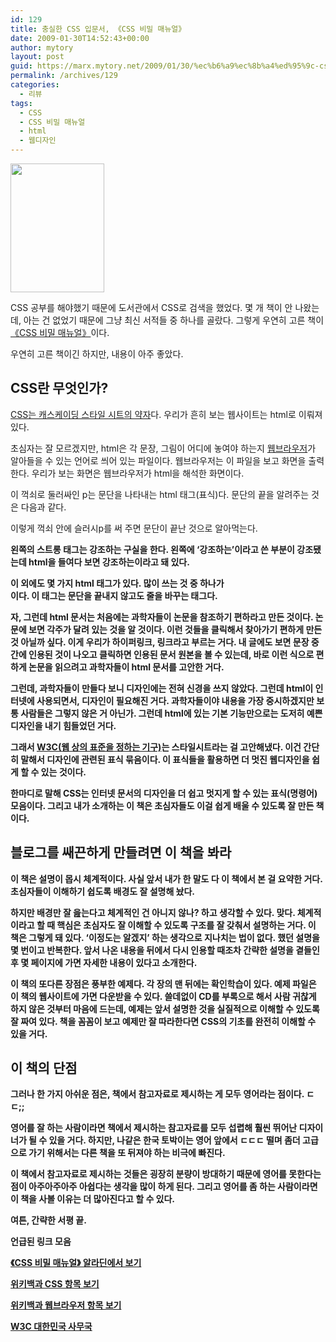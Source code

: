 ```yaml
---
id: 129
title: 충실한 CSS 입문서, 《CSS 비밀 매뉴얼》
date: 2009-01-30T14:52:43+00:00
author: mytory
layout: post
guid: https://marx.mytory.net/2009/01/30/%ec%b6%a9%ec%8b%a4%ed%95%9c-css-%ec%9e%85%eb%ac%b8%ec%84%9c-%e3%80%8acss-%eb%b9%84%eb%b0%80-%eb%a7%a4%eb%89%b4%ec%96%bc%e3%80%8b/
permalink: /archives/129
categories:
  - 리뷰
tags:
  - CSS
  - CSS 비밀 매뉴얼
  - html
  - 웹디자인
---
```

<img src="https://marx.mytory.net/wp-content/uploads/1/4983142068355DY.jpg" class="aligncenter" width="150" height="206" alt="" filename="css-missing-manual.jpg" filemime="" />

CSS 공부를 해야했기 때문에 도서관에서 CSS로 검색을 했었다. 몇 개 책이 안 나왔는데, 아는 건 없었기 때문에 그냥 최신 서적들 중 하나를 골랐다. 그렇게 우연히 고른 책이 <A HREF="http://www.aladdin.co.kr/shop/wproduct.aspx?isbn=8979144784" title="알라딘에서 책 보기" target="_blank">《CSS 비밀 매뉴얼》</A>이다.

우연히 고른 책이긴 하지만, 내용이 아주 좋았다.

## CSS란 무엇인가?

<A HREF="http://ko.wikipedia.org/wiki/CSS" title="위키백과 css 항목 보기" target="blank">CSS는 캐스케이딩 스타일 시트의 약자</A>다. 우리가 흔히 보는 웹사이트는 html로 이뤄져 있다.

초심자는 잘 모르겠지만, html은 각 문장, 그림이 어디에 놓여야 하는지 <A HREF="http://ko.wikipedia.org/wiki/%EC%9B%B9%EB%B8%8C%EB%9D%BC%EC%9A%B0%EC%A0%80" target="_blank" title="위키백과 웹브라우저 항목 보기">웹브라우저</A>가 알아들을 수 있는 언어로 씌어 있는 파일이다. 웹브라우저는 이 파일을 보고 화면을 출력한다. 우리가 보는 화면은 웹브라우저가 html을 해석한 화면이다.

<div class="gray-textbox">
  <p>
    <p>이 꺽쇠로 둘러싸인 p는 문단을 나타내는 html 태그(표식)다. 문단의 끝을 알려주는 것은 다음과 같다. </p> 이렇게 꺽쇠 안에 슬러시p를 써 주면 문단이 끝난 것으로 알아먹는다.
  </p>
  
  <p>
    <strong> 왼쪽의 스트롱 태그는 <strong>강조하는</strong> 구실을 한다. 왼쪽에 ‘강조하는’이라고 쓴 부분이 강조됐는데 html을 들여다 보면 <strong>강조하는</strong>이라고 돼 있다.
  </p>
  
  <p>
    이 외에도 몇 가지 html 태그가 있다. 많이 쓰는 것 중 하나가 <br />이다. 이 태그는 문단을 끝내지 않고도 줄을 바꾸는 태그다.
  </p></p>
</div>

자, 그런데 html 문서는 처음에는 과학자들이 논문을 참조하기 편하라고 만든 것이다. 논문에 보면 각주가 달려 있는 것을 알 것이다. 이런 것들을 클릭해서 찾아가기 편하게 만든 것 아닐까 싶다. 이게 우리가 하이퍼링크, 링크라고 부르는 거다. 내 글에도 보면 문장 중간에 인용된 것이 나오고 클릭하면 인용된 문서 원본을 볼 수 있는데, 바로 이런 식으로 편하게 논문을 읽으려고 과학자들이 html 문서를 고안한 거다.

그런데, 과학자들이 만들다 보니 디자인에는 전혀 신경을 쓰지 않았다. 그런데 html이 인터넷에 사용되면서, 디자인이 필요해진 거다. 과학자들이야 내용을 가장 중시하겠지만 보통 사람들은 그렇지 않은 거 아닌가. 그런데 html에 있는 기본 기능만으로는 도저히 예쁜 디자인을 내기 힘들었던 거다.

그래서 <A HREF="http://www.w3c.or.kr/"  target="_blank" title="W3C 대한민국 사무국">W3C(웹 상의 표준을 정하는 기구)</A>는 스타일시트라는 걸 고안해냈다. 이건 간단히 말해서 디자인에 관련된 표식 묶음이다. 이 표식들을 활용하면 더 멋진 웹디자인을 쉽게 할 수 있는 것이다.

한마디로 말해 CSS는 인터넷 문서의 디자인을 더 쉽고 멋지게 할 수 있는 표식(명령어) 모음이다. 그리고 내가 소개하는 이 책은 초심자들도 이걸 쉽게 배울 수 있도록 잘 만든 책이다.

## 블로그를 쌔끈하게 만들려면 이 책을 봐라

이 책은 **설명이 몹시 체계적**이다. 사실 앞서 내가 한 말도 다 이 책에서 본 걸 요약한 거다. 초심자들이 이해하기 쉽도록 배경도 잘 설명해 놨다.

하지만 배경만 잘 읊는다고 체계적인 건 아니지 않나? 하고 생각할 수 있다. 맞다. 체계적이라고 할 때 핵심은 초심자도 잘 이해할 수 있도록 구조를 잘 갖춰서 설명하는 거다. 이 책은 그렇게 돼 있다. ‘이정도는 알겠지’ 하는 생각으로 지나치는 법이 없다. 했던 설명을 몇 번이고 반복한다. 앞서 나온 내용을 뒤에서 다시 인용할 때조차 간략한 설명을 곁들인 후 몇 페이지에 가면 자세한 내용이 있다고 소개한다.

이 책의 또다른 장점은 **풍부한 예제**다. 각 장의 맨 뒤에는 확인학습이 있다. 예제 파일은 이 책의 웹사이트에 가면 다운받을 수 있다. 쓸데없이 CD를 부록으로 해서 사람 귀찮게 하지 않은 것부터 마음에 드는데, 예제는 앞서 설명한 것을 실질적으로 이해할 수 있도록 잘 짜여 있다. 책을 꼼꼼이 보고 예제만 잘 따라한다면 CSS의 기초를 완전히 이해할 수 있을 거다.

## 이 책의 단점

그러나 한 가지 아쉬운 점은, 책에서 참고자료로 제시하는 게 모두 영어라는 점이다. ㄷㄷ;;

영어를 잘 하는 사람이라면 책에서 제시하는 참고자료를 모두 섭렵해 훨씬 뛰어난 디자이너가 될 수 있을 거다. 하지만, 나같은 한국 토박이는 영어 앞에서 ㄷㄷㄷ 떨며 좀더 고급으로 가기 위해서는 다른 책을 또 뒤져야 하는 비극에 빠진다.

이 책에서 참고자료로 제시하는 것들은 굉장히 분량이 방대하기 때문에 영어를 못한다는 점이 아주아주아주 아쉽다는 생각을 많이 하게 된다. 그리고 영어를 좀 하는 사람이라면 이 책을 사볼 이유는 더 많아진다고 할 수 있다.

여튼, 간략한 서평 끝.

<div class="gray-textbox">
  <p>
    <span class="title">언급된 링크 모음</span>
  </p>
  
  <p>
    <A HREF="http://www.aladdin.co.kr/shop/wproduct.aspx?isbn=8979144784" title="알라딘에서 책 보기" target="_blank">《CSS 비밀 매뉴얼》 알라딘에서 보기</A>
  </p>
  
  <p>
    <A HREF="http://ko.wikipedia.org/wiki/CSS" title="위키백과 css 항목 보기" target="blank">위키백과 CSS 항목 보기</A>
  </p>
  
  <p>
    <A HREF="http://ko.wikipedia.org/wiki/%EC%9B%B9%EB%B8%8C%EB%9D%BC%EC%9A%B0%EC%A0%80" target="_blank" title="위키백과 웹브라우저 항목 보기">위키백과 웹브라우저 항목 보기</A>
  </p>
  
  <p>
    <A HREF="http://www.w3c.or.kr/"  target="_blank" title="W3C 대한민국 사무국">W3C 대한민국 사무국</A>
  </p></p>
</div>